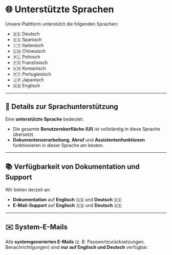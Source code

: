# 🌐 Unterstützte Sprachen

Unsere Plattform unterstützt die folgenden Sprachen:  
- 🇩🇪 Deutsch  
- 🇪🇸 Spanisch  
- 🇮🇹 Italienisch  
- 🇨🇳 Chinesisch  
- 🇵🇱 Polnisch  
- 🇫🇷 Französisch  
- 🇰🇷 Koreanisch  
- 🇵🇹 Portugiesisch  
- 🇯🇵 Japanisch  
- 🇬🇧 Englisch  

---

## 🧩 Details zur Sprachunterstützung

Eine **unterstützte Sprache** bedeutet:  
- Die gesamte **Benutzeroberfläche (UI)** ist vollständig in diese Sprache übersetzt.  
- **Dokumentenverarbeitung**, **Abruf** und **Assistentenfunktionen** funktionieren in dieser Sprache am besten.  

---

## 📚 Verfügbarkeit von Dokumentation und Support

Wir bieten derzeit an:  
- **Dokumentation** auf **Englisch** 🇬🇧 und **Deutsch** 🇩🇪  
- **E-Mail-Support** auf **Englisch** 🇬🇧 und **Deutsch** 🇩🇪  

---

## ✉️ System-E-Mails

Alle **systemgenerierten E-Mails** (z. B. Passwortzurücksetzungen, Benachrichtigungen) sind **nur auf Englisch und Deutsch** verfügbar.